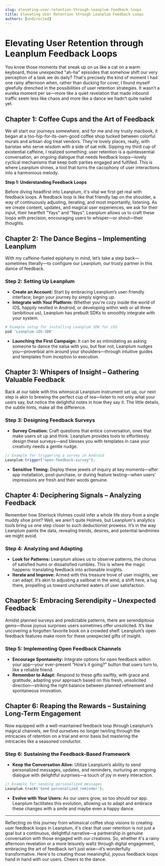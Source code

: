 ```yaml
---
slug: elevating-user-retention-through-leanplum-feedback-loops
title: Elevating User Retention through Leanplum Feedback Loops
authors: [undirected]
---
```



# Elevating User Retention through Leanplum Feedback Loops

You know those moments that sneak up on us like a cat on a warm keyboard, those unexpected "ah-ha" episodes that somehow shift our very perception of a task we do daily? That's precisely the kind of moment I had one rainy afternoon when, rather than ducking for cover, I found myself gleefully drenched in the possibilities of user retention strategies. It wasn’t a eureka moment per se—more like a quiet revelation that made inbound traffic seem less like chaos and more like a dance we hadn’t quite nailed yet.

## Chapter 1: Coffee Cups and the Art of Feedback

We all start our journeys somewhere, and for me and my trusty macbook, it began at a too-hip-for-its-own-good coffee shop tucked between colorful murals and artisan dog treat vendors. They're lovely places, really, with baristas who serve wisdom with a side of oat milk. Sipping my third cup of existential caffeine, I realized something: user retention is a quintessential conversation, an ongoing dialogue that needs feedback loops—lovely cyclical mechanisms that keep both parties engaged and fulfilled. This is where Leanplum shines, a tool that turns the cacophony of user interactions into a harmonious melody.

**Step 1: Understanding Feedback Loops**

Before diving headfirst into Leanplum, it's vital we first get real with feedback loops. A feedback loop is like that friendly tap on the shoulder, a way of continuously adjusting, iterating, and most importantly, listening. As we create content, updates, and magical user experiences, we ask for their input, their heartfelt "Yays" and "Nays". Leanplum allows us to craft these loops with precision, encouraging users to whisper—or shout—their thoughts.

## Chapter 2: The Dance Begins – Implementing Leanplum

With my caffeine-fueled epiphany in mind, let’s take a step back—sometimes literally—to configure our Leanplum, our trusty partner in this dance of feedback.

### Step 2: Setting Up Leanplum

- **Create an Account:** Start by embracing Leanplum’s user-friendly interface; begin your journey by simply signing up.
- **Integrate with Your Platform:** Whether you're cozy inside the world of iOS, happily nestled in Android, or developing within web or all three (ambitious us), Leanplum has prebuilt SDKs to smoothly integrate with your system.
  
```bash
# Example setup for installing Leanplum SDK for iOS
pod 'Leanplum-iOS-SDK'
```

- **Launching the First Campaign:** It can be as intimidating as asking someone to dance the salsa with you, but fear not, Leanplum nudges you—proverbial arm around your shoulders—through intuitive guides and templates from inception to execution.

## Chapter 3: Whispers of Insight – Gathering Valuable Feedback

Back at our table with this whimsical Leanplum instrument set up, our next step is akin to brewing the perfect cup of tea—listen to not only what your users say, but notice the delightful notes in how they say it. The little details, the subtle hints, make all the difference.

### Step 3: Designing Feedback Surveys

- **Survey Creation:** Craft questions that entice conversation, ones that make users sit up and think. Leanplum provides tools to effortlessly design these surveys—and blesses you with templates in case your creativity needs a gentle nudge.
  
```javascript
// Example for triggering a survey in Android
Leanplum.trigger("open-feedback-survey");
```

- **Sensitive Timing:** Deploy these jewels of inquiry at key moments—after app installation, post-purchase, or during feature testing—when users' impressions are fresh and their words genuine.

## Chapter 4: Deciphering Signals – Analyzing Feedback

Remember how Sherlock Holmes could infer a whole life story from a single muddy shoe print? Well, we aren't quite Holmes, but Leanplum's analytics tools bring us one step closer to such deductionist prowess. It’s in the way Leanplum paints the data, revealing trends, desires, and potential landmines we might avoid.

### Step 4: Analyzing and Adapting

- **Look for Patterns:** Leanplum allows us to observe patterns, the chorus of satisfied hums or dissatisfied rumbles. This is where the magic happens: translating feedback into actionable insights.
- **Iterate and Improve:** Armed with this treasure trove of user insights, we can adapt. It’s akin to adjusting a sailboat in the wind, a shift here, a tug there, propelling us toward uncharted waters of user satisfaction.

## Chapter 5: Embracing Serendipity – Unexpected Feedback

Amidst planned surveys and predictable patterns, there are serendipitous gems—those joyous surprises users sometimes offer unsolicited. It’s like uncovering a forgotten favorite book on a crowded shelf. Leanplum’s open feedback features make room for these unexpected gifts of insight.

### Step 5: Implementing Open Feedback Channels

- **Encourage Spontaneity:** Integrate options for open feedback within your app—your ever-present “How’s it going?” button that users turn to, like a reliable friend.
- **Remember to Adapt:** Respond to these gifts swiftly, with grace and gratitude, adapting your approach based on this fresh, unsolicited direction—striking the right balance between planned refinement and spontaneous innovation.

## Chapter 6: Reaping the Rewards – Sustaining Long-Term Engagement

Now equipped with a well-maintained feedback loop through Leanplum’s magical channels, we find ourselves no longer twirling through the intricacies of retention on a trial and error basis but mastering the intricacies like a seasoned conductor.

### Step 6: Sustaining the Feedback-Based Framework

- **Keep the Conversation Alive:** Utilize Leanplum’s ability to send personalized messages, updates, and reminders, nurturing an ongoing dialogue with delightful surprises—a touch of joy in every interaction.
  
```javascript
// Example for sending personalized messages
Leanplum.track('Send personalized reminder');
```

- **Evolve with Your Users:** As our users grow, so too should our app. Leanplum facilitates this evolution, allowing us to adapt and embrace these changes with a smile and maybe even a happy dance.

---

Reflecting on this journey from whimsical coffee shop visions to creating user feedback loops in Leanplum, it's clear that user retention is not just a goal but a continuous, delightful narrative—a partnership in genuine conversation with those engaged with our creations. So, whether it's a rainy afternoon revelation or a more leisurely waltz through digital engagement, embracing the art of feedback isn’t just wise—it’s wonderfully transformative. Here's to creating those meaningful, joyous feedback loops hand in hand with our users. Cheers to the dance.